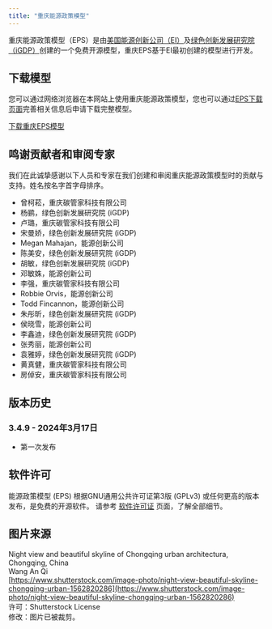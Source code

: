 ```yaml
---
title: "重庆能源政策模型"
---
```


重庆能源政策模型（EPS）是由[美国能源创新公司（EI）](https://energyinnovation.org/)及[绿色创新发展研究院（iGDP）](http://www.igdp.cn/)创建的一个免费开源模型，重庆EPS基于EI最初创建的模型进行开发。

## 下载模型

您可以通过网络浏览器在本网站上使用重庆能源政策模型，您也可以通过[EPS下载页面](../download)完善相关信息后申请下载完整模型。

<p><a href="https://wkf.ms/3DDR3JE" class="btn">下载重庆EPS模型</a></p>

## 鸣谢贡献者和审阅专家
我们在此诚挚感谢以下人员和专家在我们创建和审阅重庆能源政策模型时的贡献与支持。姓名按名字首字母排序。

* 曾柯菘，重庆碳管家科技有限公司
* 杨鹂，绿色创新发展研究院 (iGDP)
* 卢璐，重庆碳管家科技有限公司
* 宋曼娇，绿色创新发展研究院 (iGDP)
* Megan Mahajan，能源创新公司
* 陈美安，绿色创新发展研究院 (iGDP)
* 胡敏，绿色创新发展研究院 (iGDP)
* 邓敏姝，能源创新公司
* 李强，重庆碳管家科技有限公司
* Robbie Orvis，能源创新公司
* Todd Fincannon，能源创新公司
* 朱彤昕，绿色创新发展研究院 (iGDP)
* 侯晓雪，能源创新公司
* 李鑫迪，绿色创新发展研究院 (iGDP)
* 张秀丽，能源创新公司
* 袁雅婷，绿色创新发展研究院 (iGDP)
* 黄真健，重庆碳管家科技有限公司
* 房倬安，重庆碳管家科技有限公司


## 版本历史

### **3.4.9 - 2024年3月17日**

* 第一次发布

## 软件许可

能源政策模型 (EPS) 根据GNU通用公共许可证第3版 (GPLv3) 或任何更高的版本发布，是免费的开源软件。 请参考 [软件许可证](../software-license) 页面，了解全部细节。

## 图片来源
Night view and beautiful skyline of Chongqing urban architectura, Chongqing, China<br/>
Wang An Qi<br/>
[https://www.shutterstock.com/image-photo/night-view-beautiful-skyline-chongqing-urban-1562820286](https://www.shutterstock.com/image-photo/night-view-beautiful-skyline-chongqing-urban-1562820286)<br/>
许可：Shutterstock License<br/>
修改：图片已被裁剪。

